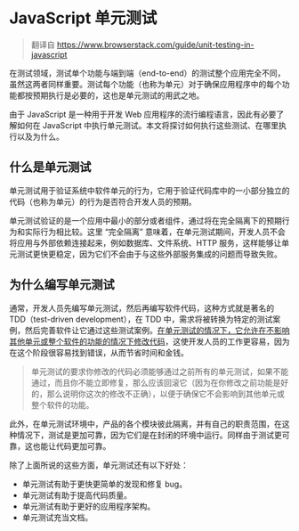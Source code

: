 # JavaScript 单元测试

> 翻译自 https://www.browserstack.com/guide/unit-testing-in-javascript

在测试领域，测试单个功能与端到端（end-to-end）的测试整个应用完全不同，虽然这两者同样重要。测试每个功能（也称为单元）对于确保应用程序中的每个功能都按预期执行是必要的，这也是单元测试的用武之地。

由于 JavaScript 是一种用于开发 Web 应用程序的流行编程语言，因此有必要了解如何在 JavaScript 中执行单元测试。本文将探讨如何执行这些测试、在哪里执行以及为什么。

## 什么是单元测试

单元测试用于验证系统中软件单元的行为，它用于验证代码库中的一小部分独立的代码（也称为单元）的行为是否符合开发人员的预期。

单元测试验证的是一个应用中最小的部分或者组件，通过将在完全隔离下的预期行为和实际行为相比较。这里 “完全隔离” 意味着，在单元测试期间，开发人员不会将应用与外部依赖连接起来，例如数据库、文件系统、HTTP 服务，这样能够让单元测试更快更稳定，因为它们不会由于与这些外部服务集成的问题而导致失败。

## 为什么编写单元测试

通常，开发人员先编写单元测试，然后再编写软件代码，这种方式就是著名的 TDD（test-driven development），在 TDD 中，需求将被转换为特定的测试案例，然后完善软件让它通过这些测试案例。<u>在单元测试的情况下，它允许在不影响其他单元或整个软件的功能的情况下修改代码</u>，这使开发人员的工作更容易，因为在这个阶段很容易找到错误，从而节省时间和金钱。

> 单元测试的要求你修改的代码必须能够通过之前所有的单元测试，如果不能通过，而且你不能立即修复，那么应该回滚它（因为在你修改之前功能是好的，那么说明你这次的修改不正确），以便于确保它不会影响到其他单元或整个软件的功能。

此外，在单元测试环境中，产品的各个模块彼此隔离，并有自己的职责范围，在这种情况下，测试是更加可靠，因为它们是在封闭的环境中运行。同样由于测试更可靠，这也能让代码更加可靠。

除了上面所说的这些方面，单元测试还有以下好处：

- 单元测试有助于更快更简单的发现和修复 bug。
- 单元测试有助于提高代码质量。
- 单元测试有助于更好的应用程序架构。
- 单元测试充当文档。